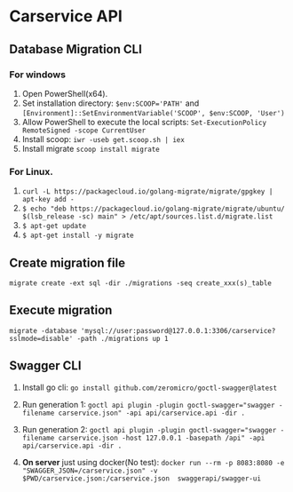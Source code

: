 # Carservice API

## Database Migration CLI
### For windows
1. Open PowerShell(x64).
2. Set installation directory: ```$env:SCOOP='PATH'``` and ```[Environment]::SetEnvironmentVariable('SCOOP', $env:SCOOP, 'User')```
3. Allow PowerShell to execute the local scripts: ```Set-ExecutionPolicy RemoteSigned -scope CurrentUser```
4. Install scoop: ```iwr -useb get.scoop.sh | iex```
5. Install migrate ```scoop install migrate```

### For Linux.
1. ```curl -L https://packagecloud.io/golang-migrate/migrate/gpgkey | apt-key add -```
2. ```$ echo "deb https://packagecloud.io/golang-migrate/migrate/ubuntu/ $(lsb_release -sc) main" > /etc/apt/sources.list.d/migrate.list```
3. ```$ apt-get update```
4. ```$ apt-get install -y migrate```

## Create migration file
```migrate create -ext sql -dir ./migrations -seq create_xxx(s)_table```
## Execute migration
```migrate -database 'mysql://user:password@127.0.0.1:3306/carservice?sslmode=disable' -path ./migrations up 1```

## Swagger CLI
1. Install go cli: ```go install github.com/zeromicro/goctl-swagger@latest```

2. Run generation 1: ```goctl api plugin -plugin goctl-swagger="swagger -filename carservice.json" -api api/carservice.api -dir .```

3. Run generation 2: ```goctl api plugin -plugin goctl-swagger="swagger -filename carservice.json -host 127.0.0.1 -basepath /api" -api api/carservice.api -dir .```

4. **On server** just using docker(No test): ```docker run --rm -p 8083:8080 -e "SWAGGER_JSON=/carservice.json" -v $PWD/carservice.json:/carservice.json  swaggerapi/swagger-ui```